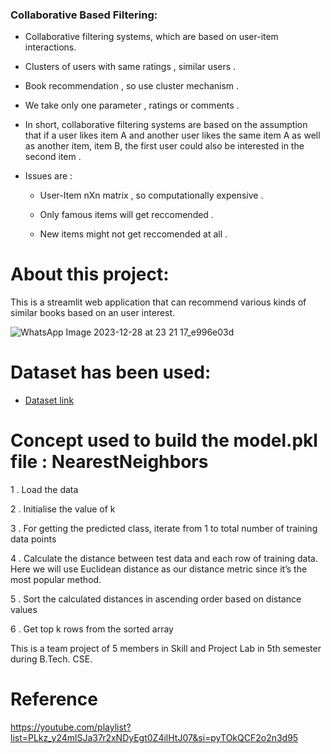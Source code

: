 ### Collaborative Based Filtering:
		
- Collaborative filtering systems, which are based on user-item interactions.
	
- Clusters of users with same ratings , similar users .
	
- Book recommendation , so use cluster mechanism .
	
- We take only one parameter , ratings or comments .
	
- In short, collaborative filtering systems are based on the assumption that if a user likes item A and another user likes the same item A as well as another item, item B, the first user could also be interested in the second item . 
	
- Issues are :

	- User-Item nXn matrix , so computationally expensive .

	- Only famous items will get reccomended .

	- New items might not get reccomended at all .   

# About this project:

This is a streamlit web application that can recommend various kinds of similar books based on an user interest.

![WhatsApp Image 2023-12-28 at 23 21 17_e996e03d](https://github.com/Kuldeep-Nayak/Book-Recommender-System_Collaborative-based-filtering/assets/138770146/bfb5c667-c2c6-4bfd-9d69-8b0697c8fdc3)


# Dataset has been used:

* [Dataset link](https://www.kaggle.com/ra4u12/bookrecommendation)

# Concept used to build the model.pkl file : NearestNeighbors

1 . Load the data
	
2 . Initialise the value of k

3 . For getting the predicted class, iterate from 1 to total number of training data points

4 . Calculate the distance between test data and each row of training data. Here we will use Euclidean distance as our distance metric since it’s the most popular method. 

5 . Sort the calculated distances in ascending order based on distance values
	
6 . Get top k rows from the sorted array


This is a team project of 5 members in Skill and Project Lab in 5th semester during B.Tech. CSE.


# Reference 
https://youtube.com/playlist?list=PLkz_y24mlSJa37r2xNDyEgt0Z4ilHtJ07&si=pyTOkQCF2o2n3d95
